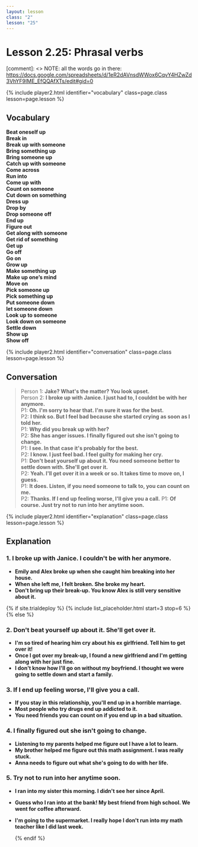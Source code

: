 ```yaml
---
layout: lesson
class: "2"
lesson: "25"
---
```



# Lesson 2.25: Phrasal verbs  

[comment]: <> NOTE: all the words go in there: https://docs.google.com/spreadsheets/d/1eR2dAVnsdWWox6CqvY4HZwZd3VhYF9IME_EfQQAfXTs/edit#gid=0

{% include player2.html identifier="vocabulary" class=page.class lesson=page.lesson %}
## Vocabulary 
**Beat oneself up**  
**Break in**  
**Break up with someone**  
**Bring something up**  
**Bring someone up**  
**Catch up with someone**  
**Come across**  
**Run into**  
**Come up with**  
**Count on someone**    
**Cut down on something**  
**Dress up**  
**Drop by**  
**Drop someone off**  
**End up**  
**Figure out**  
**Get along with someone**  
**Get rid of something**  
**Get up**  
**Go off**  
**Go on**  
**Grow up**  
**Make something up**  
**Make up one’s mind**  
**Move on**  
**Pick someone up**  
**Pick something up**  
**Put someone down**   
**let someone down**  
**Look up to someone**  
**Look down on someone**  
**Settle down**   
**Show up**   
**Show off**  

{% include player2.html identifier="conversation" class=page.class lesson=page.lesson %}

## Conversation

> Person 1: **Jake? What's the matter? You look upset.**   
> Person 2: **I broke up with Janice. I just had to, I couldnt be with her anymore.**     
> P1: **Oh. I'm sorry to hear that. I'm sure it was for the best.**    
> P2: **I think so. But I feel bad because she started crying as soon as I told her.**  
> P1: **Why did you break up with her?**  
> P2: **She has anger issues. I finally figured out she isn't going to change.**   
> P1: **I see. In that case it's probably for the best.**  
> P2: **I know. I just feel bad. I feel guilty for making her cry.**  
> P1: **Don't beat yourself up about it. You need someone better to settle down with. She'll get over it.**  
> P2: **Yeah. I'll get over it in a week or so. It takes time to move on, I guess.**  
> P1: **It does. Listen, if you need someone to talk to, you can count on me.**  
> P2: **Thanks. If I end up feeling worse, I'll give you a call.** 
> P1: **Of course. Just try not to run into her anytime soon.** 

{% include player2.html identifier="explanation" class=page.class lesson=page.lesson %}
 

## Explanation
### 1.  I broke up with Janice. I couldn't be with her anymore.
- **Emily and Alex broke up when she caught him breaking into her house.**
- **When she left me, I felt broken. She broke my heart.**
- **Don't bring up their break-up. You know Alex is still very sensitive about it.**


{% if site.trialdeploy %}
  {% include list_placeholder.html start=3 stop=6 %}
  {% else %}


### 2. Don't beat yourself up about it. She'll get over it.
- **I'm so tired of hearing him cry about his ex girlfriend. Tell him to get over it!**
- **Once I got over my break-up, I found a new girlfriend and I'm getting along with her just fine.**
- **I don't know how I'll go on without my boyfriend. I thought we were going to settle down and start a family.**

### 3. If I end up feeling worse, I'll give you a call.
- **If you stay in this relationship, you'll end up in a horrible marriage.**
- **Most people who try drugs end up addicted to it.**
- **You need friends you can count on if you end up in a bad situation.**

### 4. I finally figured out she isn't going to change.
- **Listening to my parents helped me figure out I have a lot to learn.**
- **My brother helped me figure out this math assignment. I was really stuck.**
- **Anna needs to figure out what she's going to do with her life.**

### 5. Try not to run into her anytime soon.
- **I ran into my sister this morning. I didn't see her since April.**
- **Guess who I ran into at the bank! My best friend from high school. We went for coffee afterward.**
- **I'm going to the supermarket. I really hope I don't run into my math teacher like I did last week.**  

  {% endif %}